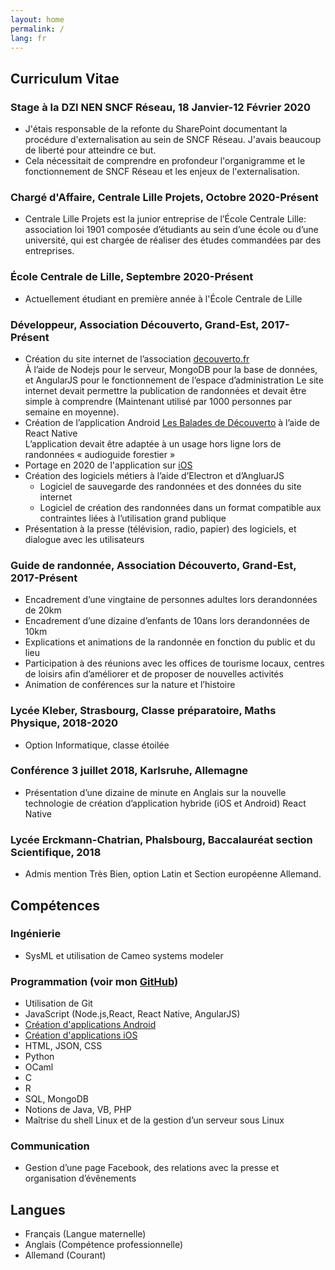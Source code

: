 ```yaml
---
layout: home
permalink: /
lang: fr
---
```

## Curriculum Vitae 

### Stage à la DZI NEN SNCF Réseau, 18 Janvier-12 Février 2020

* J'étais responsable de la refonte du SharePoint documentant la procédure d'externalisation au sein de SNCF Réseau. J'avais beaucoup de liberté pour atteindre ce but.
* Cela nécessitait de comprendre en profondeur l'organigramme et le fonctionnement de SNCF Réseau et les enjeux de l'externalisation.

### Chargé d'Affaire, Centrale Lille Projets, Octobre 2020-Présent

* Centrale Lille Projets est la junior entreprise de l’École Centrale Lille: association loi 1901 composée d’étudiants au sein d’une école ou d’une université, qui est chargée de réaliser des études commandées par des entreprises.

### École Centrale de Lille, Septembre 2020-Présent

* Actuellement étudiant en première année à l'École Centrale de Lille

### Développeur, Association Découverto, Grand-Est, 2017-Présent
*  Création du site internet de l’association [decouverto.fr](https://decouverto.fr)  
À l’aide de Nodejs pour le serveur, MongoDB pour la base de
données, et AngularJS pour le fonctionnement de l’espace
d’administration
Le site internet devait permettre la publication de randonnées et devait être simple à comprendre (Maintenant utilisé par 1000 personnes par semaine en moyenne).
*  Création de l’application Android [Les Balades de Découverto](https://play.google.com/store/apps/details?id=com.lesbaladesdedecouverto) à l’aide de React Native  
L’application devait être adaptée à un usage hors ligne lors de randonnées « audioguide forestier »
* Portage en 2020 de l'application sur [iOS](https://apps.apple.com/app/id1538334399)
*  Création des logiciels métiers à l’aide d’Electron et d’AngluarJS
    * Logiciel de sauvegarde des randonnées et des données du site internet
    * Logiciel de création des randonnées dans un format compatible aux contraintes liées à l’utilisation grand publique
*  Présentation à la presse (télévision, radio, papier) des logiciels, et
dialogue avec les utilisateurs

### Guide de randonnée, Association Découverto, Grand-Est, 2017-Présent
*  Encadrement d’une vingtaine de personnes adultes lors derandonnées de 20km
*  Encadrement d’une dizaine d’enfants de 10ans lors derandonnées de 10km
*  Explications et animations de la randonnée en fonction du public et du lieu
*  Participation à des réunions avec les offices de tourisme locaux, centres de loisirs afin d’améliorer et de proposer de nouvelles activités
*  Animation de conférences sur la nature et l’histoire

### Lycée Kleber, Strasbourg, Classe préparatoire, Maths Physique, 2018-2020

* Option Informatique, classe étoilée

### Conférence 3 juillet 2018, Karlsruhe, Allemagne
*  Présentation d’une dizaine de minute en Anglais sur la nouvelle
technologie de création d’application hybride (iOS et Android)
React Native

### Lycée Erckmann-Chatrian, Phalsbourg, Baccalauréat section Scientifique, 2018

* Admis mention Très Bien, option Latin et Section européenne Allemand.

## Compétences

### Ingénierie 
* SysML et utilisation de Cameo systems modeler

### Programmation (voir mon [GitHub](https://github.com/cedced19))
* Utilisation de Git 
* JavaScript (Node.js,React, React Native, AngularJS) 
* [Création d'applications Android](https://play.google.com/store/apps/dev?id=8053368172585015347)
* [Création d'applications iOS](https://apps.apple.com/app/id1538334399)
* HTML, JSON, CSS 
* Python
* OCaml
* C
* R
* SQL, MongoDB
* Notions de Java, VB, PHP 
* Maîtrise du shell Linux et de la gestion d’un serveur sous Linux

### Communication 
* Gestion d’une page Facebook, des relations avec la presse et organisation d’évênements

## Langues

* Français (Langue maternelle)
* Anglais (Compétence professionnelle)
* Allemand (Courant)
